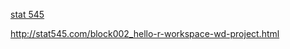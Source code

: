 [stat 545](http://stat545.com/index.html)

http://stat545.com/block002_hello-r-workspace-wd-project.html
